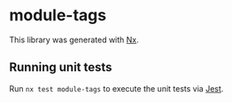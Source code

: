# module-tags

This library was generated with [Nx](https://nx.dev).

## Running unit tests

Run `nx test module-tags` to execute the unit tests via [Jest](https://jestjs.io).

